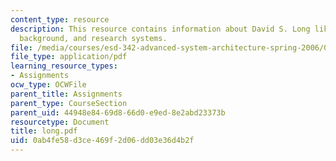 ```yaml
---
content_type: resource
description: This resource contains information about David S. Long like personal
  background, and research systems.
file: /media/courses/esd-342-advanced-system-architecture-spring-2006/0ab4fe58d3ce469f2d06dd03e36d4b2f_long.pdf
file_type: application/pdf
learning_resource_types:
- Assignments
ocw_type: OCWFile
parent_title: Assignments
parent_type: CourseSection
parent_uid: 44948e84-69d8-66d0-e9ed-8e2abd23373b
resourcetype: Document
title: long.pdf
uid: 0ab4fe58-d3ce-469f-2d06-dd03e36d4b2f
---
```

